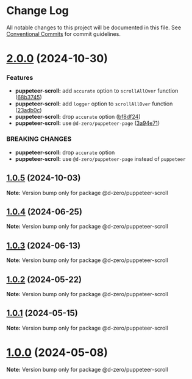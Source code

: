 # Change Log

All notable changes to this project will be documented in this file.
See [Conventional Commits](https://conventionalcommits.org) for commit guidelines.

# [2.0.0](https://github.com/d-zero-dev/tools/compare/@d-zero/puppeteer-scroll@1.0.5...@d-zero/puppeteer-scroll@2.0.0) (2024-10-30)

### Features

- **puppeteer-scroll:** add `accurate` option to `scrollAllOver` function ([68b3745](https://github.com/d-zero-dev/tools/commit/68b374556c36b3ae285438edba9cb78215be45e6))
- **puppeteer-scroll:** add `logger` option to `scrollAllOver` function ([23adb0c](https://github.com/d-zero-dev/tools/commit/23adb0c97f8b946ae965d03c9d93a01bfced0e96))
- **puppeteer-scroll:** drop `accurate` option ([bf8df24](https://github.com/d-zero-dev/tools/commit/bf8df24271dd3c8da23cd3f8b459db2af1c39048))
- **puppeteer-scroll:** use `@d-zero/puppeteer-page` ([3a94e71](https://github.com/d-zero-dev/tools/commit/3a94e714f5a94d02492de787d99e49cb653be533))

### BREAKING CHANGES

- **puppeteer-scroll:** drop `accurate` option
- **puppeteer-scroll:** use `@d-zero/puppeteer-page` instead of `puppeteer`

## [1.0.5](https://github.com/d-zero-dev/tools/compare/@d-zero/puppeteer-scroll@1.0.4...@d-zero/puppeteer-scroll@1.0.5) (2024-10-03)

**Note:** Version bump only for package @d-zero/puppeteer-scroll

## [1.0.4](https://github.com/d-zero-dev/tools/compare/@d-zero/puppeteer-scroll@1.0.3...@d-zero/puppeteer-scroll@1.0.4) (2024-06-25)

**Note:** Version bump only for package @d-zero/puppeteer-scroll

## [1.0.3](https://github.com/d-zero-dev/tools/compare/@d-zero/puppeteer-scroll@1.0.2...@d-zero/puppeteer-scroll@1.0.3) (2024-06-13)

**Note:** Version bump only for package @d-zero/puppeteer-scroll

## [1.0.2](https://github.com/d-zero-dev/tools/compare/@d-zero/puppeteer-scroll@1.0.1...@d-zero/puppeteer-scroll@1.0.2) (2024-05-22)

**Note:** Version bump only for package @d-zero/puppeteer-scroll

## [1.0.1](https://github.com/d-zero-dev/tools/compare/@d-zero/puppeteer-scroll@1.0.0...@d-zero/puppeteer-scroll@1.0.1) (2024-05-15)

**Note:** Version bump only for package @d-zero/puppeteer-scroll

# [1.0.0](https://github.com/d-zero-dev/tools/compare/@d-zero/puppeteer-scroll@1.0.0-alpha.3...@d-zero/puppeteer-scroll@1.0.0) (2024-05-08)

**Note:** Version bump only for package @d-zero/puppeteer-scroll
